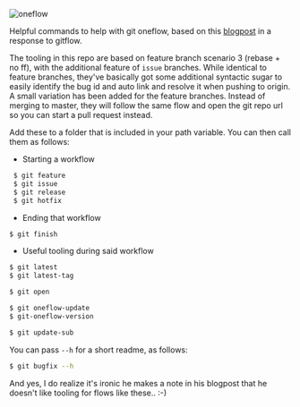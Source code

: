 ![oneflow](https://user-images.githubusercontent.com/544444/32192165-aad6f8e4-bdb3-11e7-89ea-c28c20fcd04c.png)

Helpful commands to help with git oneflow, based on this [blogpost](http://endoflineblog.com/oneflow-a-git-branching-model-and-workflow) in a response to gitflow.

The tooling in this repo are based on feature branch scenario 3 (rebase + no ff), with the additional feature of `issue` branches. While identical to feature branches, they've basically got some additional syntactic sugar to easily identify the bug id and auto link and resolve it when pushing to origin. A small variation has been added for the feature branches. Instead of merging to master, they will follow the same flow and open the git repo url so you can start a pull request instead.

Add these to a folder that is included in your path variable. You can then call them as follows:

- Starting a workflow
```sh
 $ git feature
 $ git issue
 $ git release
 $ git hotfix
 ```
 
 - Ending that workflow
 ```sh
 $ git finish
 ```
 
 - Useful tooling during said workflow
 ```sh
 $ git latest
 $ git latest-tag
 
 $ git open
 
 $ git oneflow-update
 $ git-oneflow-version
 
 $ git update-sub
```

You can pass `--h` for a short readme, as follows:

```sh
$ git bugfix --h
```

And yes, I do realize it's ironic he makes a note in his blogpost that he doesn't like tooling for flows like these.. :-)
